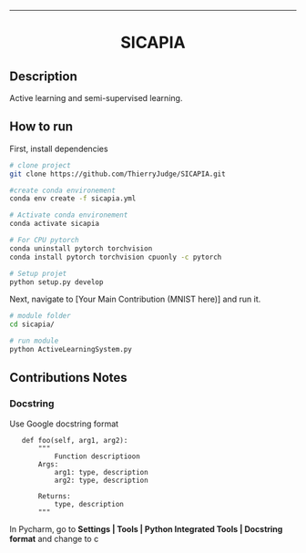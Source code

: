 
---   
<div align="center">    
 
# SICAPIA   
<!--
[![Paper](http://img.shields.io/badge/paper-arxiv.1001.2234-B31B1B.svg)](https://www.nature.com/articles/nature14539)
[![Conference](http://img.shields.io/badge/NeurIPS-2019-4b44ce.svg)](https://papers.nips.cc/book/advances-in-neural-information-processing-systems-31-2018)
[![Conference](http://img.shields.io/badge/ICLR-2019-4b44ce.svg)](https://papers.nips.cc/book/advances-in-neural-information-processing-systems-31-2018)
[![Conference](http://img.shields.io/badge/AnyConference-year-4b44ce.svg)](https://papers.nips.cc/book/advances-in-neural-information-processing-systems-31-2018)  

ARXIV   
[![Paper](http://img.shields.io/badge/arxiv-math.co:1480.1111-B31B1B.svg)](https://www.nature.com/articles/nature14539)
-->



<!--  
Conference   
-->   
</div>
 
## Description   

Active learning and semi-supervised learning.

## How to run   
First, install dependencies   
```bash
# clone project   
git clone https://github.com/ThierryJudge/SICAPIA.git 

#create conda environement
conda env create -f sicapia.yml

# Activate conda environement
conda activate sicapia

# For CPU pytorch 
conda uninstall pytorch torchvision 
conda install pytorch torchvision cpuonly -c pytorch

# Setup projet
python setup.py develop
 ```
   
 Next, navigate to [Your Main Contribution (MNIST here)] and run it.   
 ```bash
# module folder
cd sicapia/   

# run module 
python ActiveLearningSystem.py
```

## Contributions Notes

### Docstring 
Use Google docstring format 
 ```
    def foo(self, arg1, arg2):
        """
            Function descriptioon 
        Args:
            arg1: type, description
            arg2: type, description

        Returns:
            type, description 
        """
```
In Pycharm, go to **Settings | Tools | Python Integrated Tools | Docstring format** and change to c

<!--
## Main Contribution      
List your modules here. Each module contains all code for a full system including how to run instructions.   
- [MNIST](https://github.com/williamFalcon/pytorch-lightning-conference-seed/tree/master/research_seed/mnist)  

## Baselines    
List your baselines here.   
- [MNIST_baseline](https://github.com/williamFalcon/pytorch-lightning-conference-seed/tree/master/research_seed/baselines/mnist_baseline)  

### Citation   
```
@article{YourName,
  title={Your Title},
  author={Your team},
  journal={Location},
  year={Year}
}
```  
--> 

